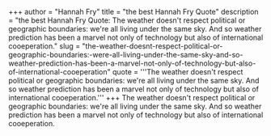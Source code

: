 +++
author = "Hannah Fry"
title = "the best Hannah Fry Quote"
description = "the best Hannah Fry Quote: The weather doesn't respect political or geographic boundaries: we're all living under the same sky. And so weather prediction has been a marvel not only of technology but also of international cooeperation."
slug = "the-weather-doesnt-respect-political-or-geographic-boundaries:-were-all-living-under-the-same-sky-and-so-weather-prediction-has-been-a-marvel-not-only-of-technology-but-also-of-international-cooeperation"
quote = '''The weather doesn't respect political or geographic boundaries: we're all living under the same sky. And so weather prediction has been a marvel not only of technology but also of international cooeperation.'''
+++
The weather doesn't respect political or geographic boundaries: we're all living under the same sky. And so weather prediction has been a marvel not only of technology but also of international cooeperation.
